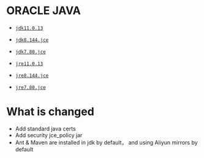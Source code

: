 # ORACLE JAVA

* [`jdk11.0.13`](https://github.com/kuituoshi/docker/blob/master/java/jdk11.0.13/Dockerfile)
* [`jdk8.144.jce`](https://github.com/kuituoshi/docker/blob/master/java/jdk8.144.jce/Dockerfile)
* [`jdk7.80.jce`](https://github.com/kuituoshi/docker/blob/master/java/jdk7.80.jce/Dockerfile)

* [`jre11.0.13`](https://github.com/kuituoshi/docker/blob/master/java/jre11.0.13/Dockerfile)
* [`jre8.144.jce`](https://github.com/kuituoshi/docker/blob/master/java/jre8.144.jce/Dockerfile)
* [`jre7.80.jce`](https://github.com/kuituoshi/docker/blob/master/java/jre7.80.jce/Dockerfile)


# What is changed

* Add standard java certs
* Add security jce_policy jar
* Ant & Maven are installed in jdk by default， and using Aliyun mirrors by default